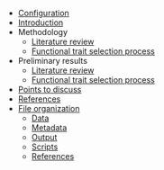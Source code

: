 
- [Configuration](_doc/config.md)
-   [Introduction](_doc/intro.md)
-   Methodology
    -   [Literature review](_doc/literature_review.md)
    -   [Functional trait selection process](_doc/trait_categories.md)
-   Preliminary results
    -   [Literature review](_doc/literature_review_results.md)
    -   [Functional trait selection process](_doc/trait_categories_results.md)
-   [Points to discuss](_doc/discuss.md)
-   [References](_doc/references.md)
-   [File organization](_doc/sections.md)
    -   [Data](_doc/data.md)
    -   [Metadata](_doc/metadata.md)
    -   [Output](_doc/output.md)
    -   [Scripts](_doc/scripts.md)
    -   [References](_doc/bib.md)